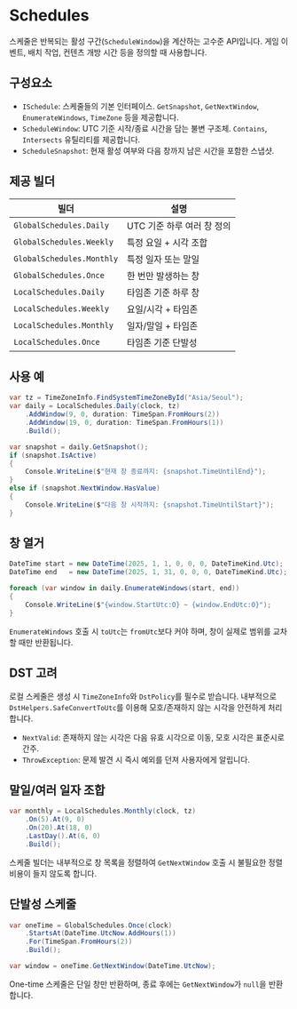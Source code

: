 # Schedules

스케줄은 반복되는 활성 구간(`ScheduleWindow`)을 계산하는 고수준 API입니다. 게임 이벤트, 배치 작업, 컨텐츠 개방 시간 등을 정의할 때 사용합니다.

## 구성요소
- `ISchedule`: 스케줄들의 기본 인터페이스. `GetSnapshot`, `GetNextWindow`, `EnumerateWindows`, `TimeZone` 등을 제공합니다.
- `ScheduleWindow`: UTC 기준 시작/종료 시간을 담는 불변 구조체. `Contains`, `Intersects` 유틸리티를 제공합니다.
- `ScheduleSnapshot`: 현재 활성 여부와 다음 창까지 남은 시간을 포함한 스냅샷.

## 제공 빌더
| 빌더 | 설명 |
| ---- | ---- |
| `GlobalSchedules.Daily` | UTC 기준 하루 여러 창 정의 |
| `GlobalSchedules.Weekly` | 특정 요일 + 시각 조합 |
| `GlobalSchedules.Monthly` | 특정 일자 또는 말일 |
| `GlobalSchedules.Once` | 한 번만 발생하는 창 |
| `LocalSchedules.Daily` | 타임존 기준 하루 창 |
| `LocalSchedules.Weekly` | 요일/시각 + 타임존 |
| `LocalSchedules.Monthly` | 일자/말일 + 타임존 |
| `LocalSchedules.Once` | 타임존 기준 단발성 |

## 사용 예

```csharp
var tz = TimeZoneInfo.FindSystemTimeZoneById("Asia/Seoul");
var daily = LocalSchedules.Daily(clock, tz)
    .AddWindow(9, 0, duration: TimeSpan.FromHours(2))
    .AddWindow(19, 0, duration: TimeSpan.FromHours(1))
    .Build();

var snapshot = daily.GetSnapshot();
if (snapshot.IsActive)
{
    Console.WriteLine($"현재 창 종료까지: {snapshot.TimeUntilEnd}");
}
else if (snapshot.NextWindow.HasValue)
{
    Console.WriteLine($"다음 창 시작까지: {snapshot.TimeUntilStart}");
}
```

## 창 열거
```csharp
DateTime start = new DateTime(2025, 1, 1, 0, 0, 0, DateTimeKind.Utc);
DateTime end   = new DateTime(2025, 1, 31, 0, 0, 0, DateTimeKind.Utc);

foreach (var window in daily.EnumerateWindows(start, end))
{
    Console.WriteLine($"{window.StartUtc:O} ~ {window.EndUtc:O}");
}
```
`EnumerateWindows` 호출 시 `toUtc`는 `fromUtc`보다 커야 하며, 창이 실제로 범위를 교차할 때만 반환됩니다.

## DST 고려
로컬 스케줄은 생성 시 `TimeZoneInfo`와 `DstPolicy`를 필수로 받습니다. 내부적으로 `DstHelpers.SafeConvertToUtc`를 이용해 모호/존재하지 않는 시각을 안전하게 처리합니다.

- `NextValid`: 존재하지 않는 시각은 다음 유효 시각으로 이동, 모호 시각은 표준시로 간주.
- `ThrowException`: 문제 발견 시 즉시 예외를 던져 사용자에게 알립니다.

## 말일/여러 일자 조합
```csharp
var monthly = LocalSchedules.Monthly(clock, tz)
    .On(5).At(9, 0)
    .On(20).At(18, 0)
    .LastDay().At(6, 0)
    .Build();
```
스케줄 빌더는 내부적으로 창 목록을 정렬하여 `GetNextWindow` 호출 시 불필요한 정렬 비용이 들지 않도록 합니다.

## 단발성 스케줄
```csharp
var oneTime = GlobalSchedules.Once(clock)
    .StartsAt(DateTime.UtcNow.AddHours(1))
    .For(TimeSpan.FromHours(2))
    .Build();

var window = oneTime.GetNextWindow(DateTime.UtcNow);
```
One-time 스케줄은 단일 창만 반환하며, 종료 후에는 `GetNextWindow`가 `null`을 반환합니다.
